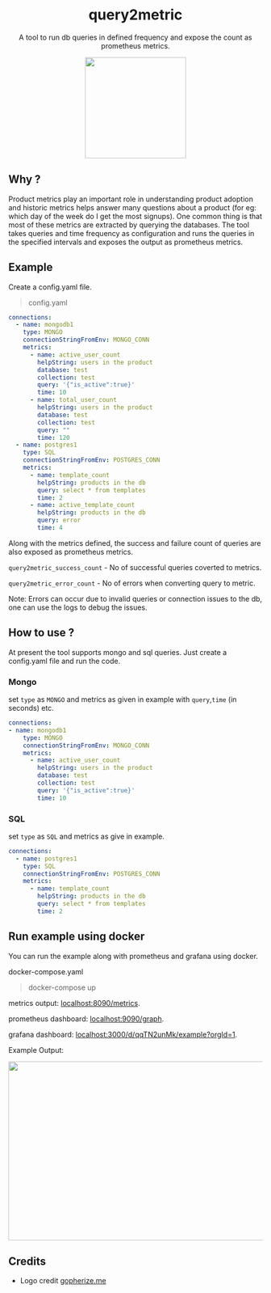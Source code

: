 <h1 align="center">query2metric</h1>
<p align="center">A tool to run db queries in defined frequency and expose the count as prometheus metrics.</p>
<p align="center">
    <img src="https://github.com/yolossn/query2metric/blob/master/images/gopher.png" height="200px"/>
</p>

## Why ?

Product metrics play an important role in understanding product adoption and historic metrics helps answer many questions about a product (for eg: which day of the week do I get the most signups). One common thing is that most of these metrics are extracted by querying the databases. The tool takes queries and time frequency as configuration and runs the queries in the specified intervals and exposes the output as prometheus metrics.

## Example

Create a config.yaml file.

> config.yaml

```yml
connections:
  - name: mongodb1
    type: MONGO
    connectionStringFromEnv: MONGO_CONN
    metrics:
      - name: active_user_count
        helpString: users in the product
        database: test
        collection: test
        query: '{"is_active":true}'
        time: 10
      - name: total_user_count
        helpString: users in the product
        database: test
        collection: test
        query: ""
        time: 120
  - name: postgres1
    type: SQL
    connectionStringFromEnv: POSTGRES_CONN
    metrics:
      - name: template_count
        helpString: products in the db
        query: select * from templates
        time: 2
      - name: active_template_count
        helpString: products in the db
        query: error
        time: 4
```

Along with the metrics defined, the success and failure count of queries are also exposed as prometheus metrics.

`query2metric_success_count` - No of successful queries coverted to metrics.

`query2metric_error_count` - No of errors when converting query to metric.

Note: Errors can occur due to invalid queries or connection issues to the db, one can use the logs to debug the issues.

## How to use ?

At present the tool supports mongo and sql queries. Just create a config.yaml file and run the code.

### Mongo

set `type` as `MONGO` and metrics as given in example with `query`,`time` (in seconds) etc.

```yml
connections:
- name: mongodb1
    type: MONGO
    connectionStringFromEnv: MONGO_CONN
    metrics:
      - name: active_user_count
        helpString: users in the product
        database: test
        collection: test
        query: '{"is_active":true}'
        time: 10
```

### SQL

set `type` as `SQL` and metrics as give in example.

```yml
connections:
  - name: postgres1
    type: SQL
    connectionStringFromEnv: POSTGRES_CONN
    metrics:
      - name: template_count
        helpString: products in the db
        query: select * from templates
        time: 2
```

## Run example using docker

You can run the example along with prometheus and grafana using docker.

docker-compose.yaml

> docker-compose up

metrics output: [localhost:8090/metrics](http://localhost:8090/metrics).

prometheus dashboard: [localhost:9090/graph](http://localhost:9090/graph).

grafana dashboard: [localhost:3000/d/qqTN2unMk/example?orgId=1](http://localhost:3000/d/qqTN2unMk/example?orgId=1).

Example Output:

<p align="center">
  <img width="720" height="354" src="https://github.com/yolossn/query2metric/blob/master/images/grafana.png">
</p>

## Credits

- Logo credit [gopherize.me](gopherize.me)
